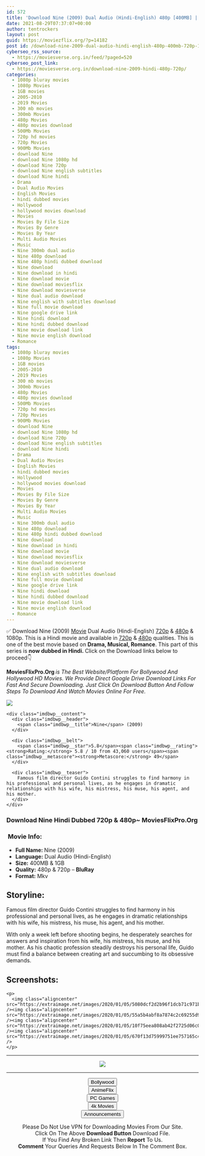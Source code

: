 ```yaml
---
id: 572
title: 'Download Nine (2009) Dual Audio (Hindi-English) 480p [400MB] || 720p [1GB]'
date: 2021-08-29T07:37:07+00:00
author: tentrockers
layout: post
guid: https://moviezflix.org/?p=14182
post id: /download-nine-2009-dual-audio-hindi-english-480p-400mb-720p-1gb/
cyberseo_rss_source:
  - https://moviesverse.org.in/feed/?paged=520
cyberseo_post_link:
  - https://moviesverse.org.in/download-nine-2009-hindi-480p-720p/
categories:
  - 1080p bluray movies
  - 1080p Movies
  - 1GB movies
  - 2005-2010
  - 2019 Movies
  - 300 mb movies
  - 300mb Movies
  - 480p Movies
  - 480p movies download
  - 500Mb Movies
  - 720p hd movies
  - 720p Movies
  - 900Mb Movies
  - download Nine
  - download Nine 1080p hd
  - download Nine 720p
  - download Nine english subtitles
  - download Nine hindi
  - Drama
  - Dual Audio Movies
  - English Movies
  - hindi dubbed movies
  - Hollywood
  - hollywood movies download
  - Movies
  - Movies By File Size
  - Movies By Genre
  - Movies By Year
  - Multi Audio Movies
  - Music
  - Nine 300mb dual audio
  - Nine 480p download
  - Nine 480p hindi dubbed download
  - Nine download
  - Nine download in hindi
  - Nine download movie
  - Nine download moviesflix
  - Nine download moviesverse
  - Nine dual audio download
  - Nine english with subtitles download
  - Nine full movie download
  - Nine google drive link
  - Nine hindi download
  - Nine hindi dubbed download
  - Nine movie download link
  - Nine movie english download
  - Romance
tags:
  - 1080p bluray movies
  - 1080p Movies
  - 1GB movies
  - 2005-2010
  - 2019 Movies
  - 300 mb movies
  - 300mb Movies
  - 480p Movies
  - 480p movies download
  - 500Mb Movies
  - 720p hd movies
  - 720p Movies
  - 900Mb Movies
  - download Nine
  - download Nine 1080p hd
  - download Nine 720p
  - download Nine english subtitles
  - download Nine hindi
  - Drama
  - Dual Audio Movies
  - English Movies
  - hindi dubbed movies
  - Hollywood
  - hollywood movies download
  - Movies
  - Movies By File Size
  - Movies By Genre
  - Movies By Year
  - Multi Audio Movies
  - Music
  - Nine 300mb dual audio
  - Nine 480p download
  - Nine 480p hindi dubbed download
  - Nine download
  - Nine download in hindi
  - Nine download movie
  - Nine download moviesflix
  - Nine download moviesverse
  - Nine dual audio download
  - Nine english with subtitles download
  - Nine full movie download
  - Nine google drive link
  - Nine hindi download
  - Nine hindi dubbed download
  - Nine movie download link
  - Nine movie english download
  - Romance
---
```

<div class="thecontent clearfix">
  <p>
    ✅ Download Nine (2009) <a href="https://moviesverse.org.in/category/movies/" data-wpel-link="internal">Movie</a> Dual Audio (Hindi-English) <a href="https://moviesverse.org.in/720p-movies/" data-wpel-link="internal">720p</a>&nbsp;&&nbsp;<a href="https://moviesverse.org.in/480p-movies/" data-wpel-link="internal">480p</a> & 1080p. This is a Hindi movie and available in <a href="https://moviesverse.org.in/720p-movies/" data-wpel-link="internal">720p</a>&nbsp;&&nbsp;<a href="https://moviesverse.org.in/480p-movies/" data-wpel-link="internal">480p</a> qualities. This is one of the best movie based on <strong>Drama, Musical, Romance</strong>. This part of this series is <strong>now dubbed in <span>Hindi.&nbsp;</span></strong><span>Click on the Download links below to proceed👇</span>
  </p>
  
  <p>
    <strong><span>MoviesFlixPro.Org&nbsp;</span></strong><em>is The Best Website/Platform For Bollywood And Hollywood HD Movies. We Provide Direct Google Drive Download Links For Fast And Secure Downloading. Just Click On Download Button And Follow Steps To&nbsp;Download And Watch Movies Online For Free.</em>
  </p>
  
  <div class="imdbwp imdbwp--movie dark">
    <div class="imdbwp__thumb">
      <a class="imdbwp__link" target="_blank" title="Nine" href="https://www.imdb.com/title/tt0875034/" rel="nofollow external noopener noreferrer" data-wpel-link="external"><img class="imdbwp__img" src="https://m.media-amazon.com/images/M/MV5BMTY5ODA2MzQxMl5BMl5BanBnXkFtZTcwMTI4NTEwMw@@._V1_SX300.jpg" /></a>
    </div>
    
    <div class="imdbwp__content">
      <div class="imdbwp__header">
        <span class="imdbwp__title">Nine</span> (2009)
      </div>
      
      <div class="imdbwp__belt">
        <span class="imdbwp__star">5.8</span><span class="imdbwp__rating"><strong>Rating:</strong> 5.8 / 10 from 43,060 users</span><span class="imdbwp__metascore"><strong>Metascore:</strong> 49</span>
      </div>
      
      <div class="imdbwp__teaser">
        Famous film director Guido Contini struggles to find harmony in his professional and personal lives, as he engages in dramatic relationships with his wife, his mistress, his muse, his agent, and his mother.
      </div>
    </div>
  </div>
  
  <h3>
    <span>Download Nine Hindi Dubbed 720p & 480p~ MoviesFlixPro.Org</span>
  </h3>
  
  <h3>
    <span>&nbsp;Movie Info:&nbsp;</span>
  </h3>
  
  <ul>
    <li>
      <strong>Full Name: </strong>Nine (2009)
    </li>
    <li>
      <strong>Language:</strong> Dual Audio (Hindi-English)
    </li>
    <li>
      <strong>Size:</strong> 400MB & 1GB
    </li>
    <li>
      <strong>Quality:</strong> 480p & 720p – <span><strong>BluRay</strong></span>
    </li>
    <li>
      <strong>Format:</strong>&nbsp;Mkv
    </li>
  </ul>
  
  <h2>
    <span>Storyline:</span>
  </h2>
  
  <p>
    Famous film director Guido Contini struggles to find harmony in his professional and personal lives, as he engages in dramatic relationships with his wife, his mistress, his muse, his agent, and his mother.
  </p>
  
  <div>
    With only a week left before shooting begins, he desperately searches for answers and inspiration from his wife, his mistress, his muse, and his mother. As his chaotic profession steadily destroys his personal life, Guido must find a balance between creating art and succumbing to its obsessive demands.
  </div>
  
  <div class="summary_text">
    <h2>
      <span>Screenshots:</span>
    </h2>
    
    <p>
      <img class="aligncenter" src="https://extraimage.net/images/2020/01/05/5080dcf2d2b96f1dcb71c971b4c2a741.jpg" /><img class="aligncenter" src="https://extraimage.net/images/2020/01/05/55a5b4abf8a7874c2c69255d9b29693b.jpg" /><img class="aligncenter" src="https://extraimage.net/images/2020/01/05/10f75eea808ab42f2725d06c0b1d53aa.jpg" /><img class="aligncenter" src="https://extraimage.net/images/2020/01/05/670f13d75999751ee757165c47776d5e.jpg" />
    </p>
  </div>
</div>

<center>
  </p> 
  
  <hr />
  
  <p>
    <a href="http://gdrivepro.xyz/join.php" data-wpel-link="external" target="_blank" rel="nofollow external noopener noreferrer"><img src="https://i.imgur.com/FhMdWdW.png" /></a>
  </p>
  
  <hr />
  
  <p>
    <a href="https://dogemovies.xyz" target="_blank" data-wpel-link="external" rel="nofollow external noopener noreferrer"><button class="button button5">Bollywood</button></a><br /> <a href="https://animeflix.in" target="_blank" data-wpel-link="external" rel="nofollow external noopener noreferrer"><button class="button button5">AnimeFlix</button></a><br /> <a href="https://gamesflix.net/" target="_blank" data-wpel-link="external" rel="nofollow external noopener noreferrer"><button class="button button5">PC Games</button></a><br /> <a href="https://uhdmovies.in" target="_blank" data-wpel-link="external" rel="nofollow external noopener noreferrer"><button class="button button5">4k Movies</button></a><br /> <a href="https://moviesverse.org.in/announcements/" target="_blank" data-wpel-link="internal" rel="noopener"><button class="button button5">Announcements</button></a>
  </p>
  
  <div class="alert alert-danger">
    Please Do Not Use VPN for Downloading Movies From Our Site.
  </div>
  
  <div class="alert alert-success">
    Click On The Above <strong>Download Button</strong> Download File.
  </div>
  
  <div class="alert alert-warning">
    If You Find Any Broken Link Then <strong>Report</strong> To Us.
  </div>
  
  <div class="alert alert-info">
    <strong>Comment</strong> Your Queries And Requests Below In The Comment Box.
  </div>
  
  <p>
    </center>
  </p>